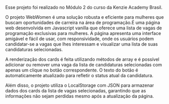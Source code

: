 Esse projeto foi realizado no Módulo 2 do curso da Kenzie Academy Brasil.

O projeto WebWomen é uma solução robusta e eficiente para mulheres que buscam oportunidades de carreira na área de programação.É uma página web desenvolvida em Javascript vanilla que oferece uma lista de vagas de programação exclusivas para mulheres. A página apresenta uma interface amigável e fácil de usar, com responsividade, onde os usuários podem candidatar-se a vagas que lhes interessam e visualizar uma lista de suas candidaturas selecionadas.

A renderização dos cards é feita utilizando métodos de array e é possível adicionar ou remover uma vaga da lista de candidaturas selecionadas com apenas um clique no botão correspondente. O texto do botão é automaticamente atualizado para refletir o status atual da candidatura.

Além disso, o projeto utiliza o LocalStorage com JSON para armazenar dados dos cards da lista de vagas selecionadas, garantindo que as informações não sejam perdidas mesmo após a atualização da página.
